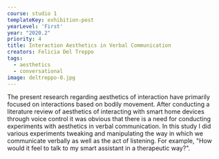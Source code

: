 ```yaml
---
course: studio 1
templateKey: exhibition-post
yearLevel: 'First'
year: "2020.2"
priority: 4
title: Interaction Aesthetics in Verbal Communication
creators: Felicia Del Treppo
tags:
  - aesthetics
  - conversational
image: deltreppo-0.jpg
---
```


The present research regarding aesthetics of interaction have primarily focused on interactions based on bodily movement. After conducting a literature review of aesthetics of interacting with smart home devices through voice control it was obvious that there is a need for conducting experiments with aesthetics in verbal communication. In this study I did various experiments tweaking and manipulating the way in which we communicate verbally as well as the act of listening. For example, "How would it feel to talk to my smart assistant in a therapeutic way?".